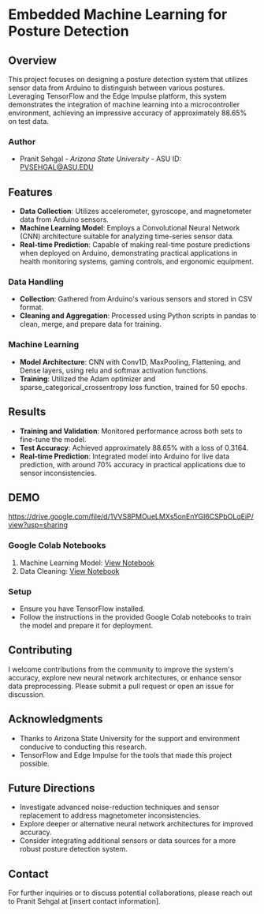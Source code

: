 # Embedded Machine Learning for Posture Detection

## Overview
This project focuses on designing a posture detection system that utilizes sensor data from Arduino to distinguish between various postures. Leveraging TensorFlow and the Edge Impulse platform, this system demonstrates the integration of machine learning into a microcontroller environment, achieving an impressive accuracy of approximately 88.65% on test data.

### Author
- Pranit Sehgal - *Arizona State University* - ASU ID: PVSEHGAL@ASU.EDU

## Features

- **Data Collection**: Utilizes accelerometer, gyroscope, and magnetometer data from Arduino sensors.
- **Machine Learning Model**: Employs a Convolutional Neural Network (CNN) architecture suitable for analyzing time-series sensor data.
- **Real-time Prediction**: Capable of making real-time posture predictions when deployed on Arduino, demonstrating practical applications in health monitoring systems, gaming controls, and ergonomic equipment.


### Data Handling
- **Collection**: Gathered from Arduino's various sensors and stored in CSV format.
- **Cleaning and Aggregation**: Processed using Python scripts in pandas to clean, merge, and prepare data for training.

### Machine Learning
- **Model Architecture**: CNN with Conv1D, MaxPooling, Flattening, and Dense layers, using relu and softmax activation functions.
- **Training**: Utilized the Adam optimizer and sparse_categorical_crossentropy loss function, trained for 50 epochs.

## Results

- **Training and Validation**: Monitored performance across both sets to fine-tune the model.
- **Test Accuracy**: Achieved approximately 88.65% with a loss of 0.3164.
- **Real-time Prediction**: Integrated model into Arduino for live data prediction, with around 70% accuracy in practical applications due to sensor inconsistencies.

## DEMO
https://drive.google.com/file/d/1VVS8PMOueLMXs5onEnYGI6CSPbOLqEiP/view?usp=sharing

### Google Colab Notebooks
1. Machine Learning Model: [View Notebook](https://colab.research.google.com/drive/1IsssGuMVhRPL9l4skXLkncZtRjIxfMSa?usp=sharing)
2. Data Cleaning: [View Notebook](https://colab.research.google.com/drive/1Dx1xko5obV4vSt65snU3PE_1QR-485VS?usp=sharing)

### Setup
- Ensure you have TensorFlow installed.
- Follow the instructions in the provided Google Colab notebooks to train the model and prepare it for deployment.

## Contributing
I welcome contributions from the community to improve the system's accuracy, explore new neural network architectures, or enhance sensor data preprocessing. Please submit a pull request or open an issue for discussion.

## Acknowledgments
- Thanks to Arizona State University for the support and environment conducive to conducting this research.
- TensorFlow and Edge Impulse for the tools that made this project possible.

## Future Directions
- Investigate advanced noise-reduction techniques and sensor replacement to address magnetometer inconsistencies.
- Explore deeper or alternative neural network architectures for improved accuracy.
- Consider integrating additional sensors or data sources for a more robust posture detection system.

## Contact
For further inquiries or to discuss potential collaborations, please reach out to Pranit Sehgal at [insert contact information].
